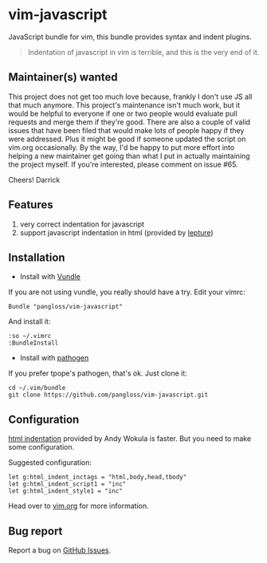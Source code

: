 # vim-javascript

JavaScript bundle for vim, this bundle provides syntax and indent plugins.

> Indentation of javascript in vim is terrible, and this is the very end of it.

## Maintainer(s) wanted

This project does not get too much love because, frankly I don't use JS all that
much anymore. This project's maintenance isn't much work, but it would be helpful to
everyone if one or two people would evaluate pull requests and merge them if they're
good.  There are also a couple of valid issues that have been filed that would make
lots of people happy if they were addressed.  Plus it might be good if someone updated
the script on vim.org occasionally.  By the way, I'd be happy to put more effort into
helping a new maintainer get going than what I put in actually maintaining the project
myself. If you're interested, please comment on issue #65.

Cheers!
Darrick

## Features

1. very correct indentation for javascript
2. support javascript indentation in html (provided by [lepture](https://github.com/lepture))

## Installation

- Install with [Vundle](https://github.com/gmarik/vundle)

If you are not using vundle, you really should have a try.
Edit your vimrc:

    Bundle "pangloss/vim-javascript"

And install it:

    :so ~/.vimrc
    :BundleInstall


- Install with [pathogen](https://github.com/tpope/vim-pathogen)

If you prefer tpope's pathogen, that's ok. Just clone it:

    cd ~/.vim/bundle
    git clone https://github.com/pangloss/vim-javascript.git

## Configuration

[html indentation](http://www.vim.org/scripts/script.php?script_id=2075)
provided by Andy Wokula is faster. But you need to make some configuration.

Suggested configuration:

```vim
let g:html_indent_inctags = "html,body,head,tbody"
let g:html_indent_script1 = "inc"
let g:html_indent_style1 = "inc"
```

Head over to [vim.org](http://www.vim.org/scripts/script.php?script_id=2075)
for more information.

## Bug report

Report a bug on [GitHub Issues](https://github.com/pangloss/vim-javascript/issues).
